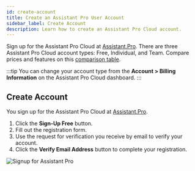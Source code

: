 ```yaml
---
id: create-account
title: Create an Assistant Pro User Account
sidebar_label: Create Account
description: Learn how to create an Assistant Pro Cloud account.
---
```


Sign up for the Assistant Pro Cloud at [Assistant.Pro](https://assistant.pro/). There are three Assistant Pro Cloud account types: Free, Individual, and Team. Compare prices and features on this [comparison table](https://assistant.pro/#pricing).

:::tip
You can change your account type from the **Account > Billing Information** on the Assistant Pro Cloud dashboard.
:::

## Create Account

You sign up for the Assistant Pro Cloud at [Assistant.Pro](https://assistant.pro/).

1. Click the **Sign-Up Free** button.
2. Fill out the registration form.
3. Use the request for verification you receive by email to verify your account.
4. Click the **Verify Email Address** button to complete your registration.

![Signup for Assistant Pro](/img/assistant/getting-started--signup--1.jpg)

